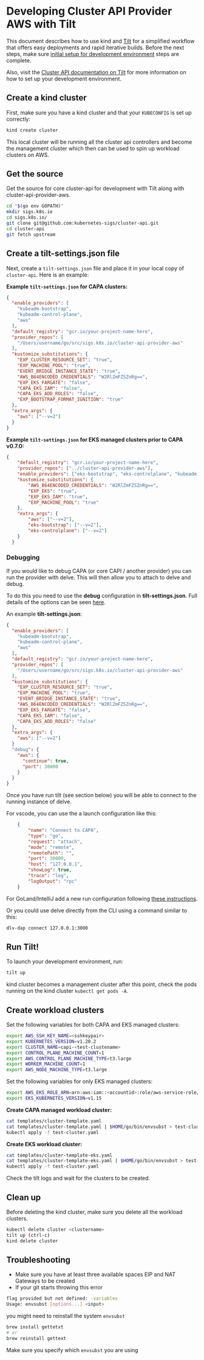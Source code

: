 # Developing Cluster API Provider AWS  with Tilt

This document describes how to use kind and [Tilt][tilt] for a simplified workflow that offers easy deployments and rapid iterative builds.
Before the next steps, make sure [initial setup for development environment][Initial-setup-for-development-environment] steps are complete.

Also, visit the [Cluster API documentation on Tilt][cluster_api_tilt] for more information on how to set up your development environment.

[tilt]: https://tilt.dev
[cluster_api_tilt]: https://cluster-api.sigs.k8s.io/developer/tilt.html
[Initial-setup-for-development-environment]: ./development.md/#initial-setup-for-development-environment

## Create a kind cluster

First, make sure you have a kind cluster and that your `KUBECONFIG` is set up correctly:

``` bash
kind create cluster
```

This local cluster will be running all the cluster api controllers and become the management cluster which then can be used to spin up workload clusters on AWS.

## Get the source

Get the source for core cluster-api for development with Tilt along with cluster-api-provider-aws.

```bash
cd "$(go env GOPATH)"
mkdir sigs.k8s.io
cd sigs.k8s.io/
git clone git@github.com:kubernetes-sigs/cluster-api.git
cd cluster-api
git fetch upstream
```

## Create a tilt-settings.json file

Next, create a `tilt-settings.json` file and place it in your local copy of `cluster-api`. Here is an example:

**Example `tilt-settings.json` for CAPA clusters:**

```json
{
  "enable_providers": [
    "kubeadm-bootstrap",
    "kubeadm-control-plane",
    "aws"
  ],
  "default_registry": "gcr.io/your-project-name-here",
  "provider_repos": [
    "/Users/username/go/src/sigs.k8s.io/cluster-api-provider-aws"
  ],
  "kustomize_substitutions": {
    "EXP_CLUSTER_RESOURCE_SET": "true",
    "EXP_MACHINE_POOL": "true",
    "EVENT_BRIDGE_INSTANCE_STATE": "true",
    "AWS_B64ENCODED_CREDENTIALS": "W2RlZmFZSZnRg==",
    "EXP_EKS_FARGATE": "false",
    "CAPA_EKS_IAM": "false",
    "CAPA_EKS_ADD_ROLES": "false",
    "EXP_BOOTSTRAP_FORMAT_IGNITION": "true"
  },
  "extra_args": {
    "aws": ["--v=2"]
  }
}
```

**Example `tilt-settings.json` for EKS managed clusters prior to CAPA v0.7.0:**

```json
{
    "default_registry": "gcr.io/your-project-name-here",
    "provider_repos": ["../cluster-api-provider-aws"],
    "enable_providers": ["eks-bootstrap", "eks-controlplane", "kubeadm-bootstrap", "kubeadm-control-plane", "aws"],
    "kustomize_substitutions": {
        "AWS_B64ENCODED_CREDENTIALS": "W2RlZmFZSZnRg==",
        "EXP_EKS": "true",
        "EXP_EKS_IAM": "true",
        "EXP_MACHINE_POOL": "true"
    },
    "extra_args": {
        "aws": ["--v=2"],
        "eks-bootstrap": ["--v=2"],
        "eks-controlplane": ["--v=2"]
    }
  }
```

### Debugging

If you would like to debug CAPA (or core CAPI / another provider) you can run the provider with delve. This will then allow you to attach to delve and debug.

To do this you need to use the **debug** configuration in **tilt-settings.json**. Full details of the options can be seen [here](https://cluster-api.sigs.k8s.io/developer/tilt.html).

An example **tilt-settings.json**:

```json
{
  "enable_providers": [
    "kubeadm-bootstrap",
    "kubeadm-control-plane",
    "aws"
  ],
  "default_registry": "gcr.io/your-project-name-here",
  "provider_repos": [
    "/Users/username/go/src/sigs.k8s.io/cluster-api-provider-aws"
  ],
  "kustomize_substitutions": {
    "EXP_CLUSTER_RESOURCE_SET": "true",
    "EXP_MACHINE_POOL": "true",
    "EVENT_BRIDGE_INSTANCE_STATE": "true",
    "AWS_B64ENCODED_CREDENTIALS": "W2RlZmFZSZnRg==",
    "EXP_EKS_FARGATE": "false",
    "CAPA_EKS_IAM": "false",
    "CAPA_EKS_ADD_ROLES": "false"
  },
  "extra_args": {
    "aws": ["--v=2"]
  }
  "debug": {
    "aws": {
      "continue": true,
      "port": 30000
    }
  }
}
```

Once you have run tilt (see section below) you will be able to connect to the running instance of delve.

For vscode, you can use the a launch configuration like this:

```json
    {
        "name": "Connect to CAPA",
        "type": "go",
        "request": "attach",
        "mode": "remote",
        "remotePath": "",
        "port": 30000,
        "host": "127.0.0.1",
        "showLog": true,
        "trace": "log",
        "logOutput": "rpc"
    }
```

For GoLand/IntelliJ add a new run configuration following [these instructions](https://www.jetbrains.com/help/go/attach-to-running-go-processes-with-debugger.html#step-3-create-the-remote-run-debug-configuration-on-the-client-computer).

Or you could use delve directly from the CLI using a command similar to this:

```bash
dlv-dap connect 127.0.0.1:3000
```

## Run Tilt!

To launch your development environment, run:

``` bash
tilt up
```

kind cluster becomes a management cluster after this point, check the pods running on the kind cluster `kubectl get pods -A`.

## Create workload clusters

Set the following variables for both CAPA and EKS managed clusters:

```bash
export AWS_SSH_KEY_NAME=<sshkeypair>
export KUBERNETES_VERSION=v1.20.2
export CLUSTER_NAME=capi-<test-clustename>
export CONTROL_PLANE_MACHINE_COUNT=1
export AWS_CONTROL_PLANE_MACHINE_TYPE=t3.large
export WORKER_MACHINE_COUNT=1
export AWS_NODE_MACHINE_TYPE=t3.large
```

Set the following variables for only EKS managed clusters:

```bash
export AWS_EKS_ROLE_ARN=arn:aws:iam::<accountid>:role/aws-service-role/eks.amazonaws.com/AWSServiceRoleForAmazonEKS
export EKS_KUBERNETES_VERSION=v1.15
```

**Create CAPA managed workload cluster:**

```bash
cat templates/cluster-template.yaml
cat templates/cluster-template.yaml | $HOME/go/bin/envsubst > test-cluster.yaml
kubectl apply -f test-cluster.yaml
```

**Create EKS workload cluster:**

```bash
cat templates/cluster-template-eks.yaml
cat templates/cluster-template-eks.yaml | $HOME/go/bin/envsubst > test-cluster.yaml
kubectl apply -f test-cluster.yaml
```

Check the tilt logs and wait for the clusters to be created.

## Clean up

Before deleting the kind cluster, make sure you delete all the workload clusters.

```bash
kubectl delete cluster <clustername>
tilt up (ctrl-c)
kind delete cluster
```

## Troubleshooting

- Make sure you have at least three available spaces EIP and NAT Gateways to be created
- If your git starts throwing this error

```bash
flag provided but not defined: -variables
Usage: envsubst [options...] <input>
```

you might need to reinstall the system `envsubst`

```bash
brew install gettetxt
# or
brew reinstall gettext
```

Make sure you specify which `envsubst` you are using
